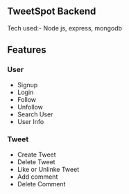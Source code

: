 ## TweetSpot Backend

Tech used:- Node js, express, mongodb

## Features

### User

- Signup
- Login
- Follow
- Unfollow
- Search User
- User Info

### Tweet

- Create Tweet
- Delete Tweet
- Like or Unlinke Tweet
- Add comment
- Delete Comment
